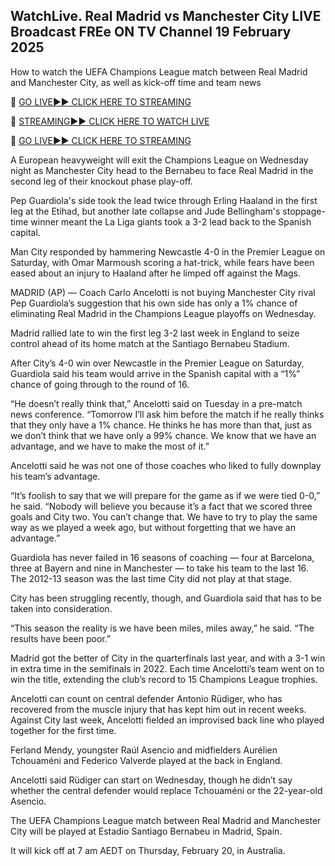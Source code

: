 ## WatchLive. Real Madrid vs Manchester City LIVE Broadcast FREe ON TV Channel 19 February 2025



How to watch the UEFA Champions League match between Real Madrid and Manchester City, as well as kick-off time and team news

🔴 [GO LIVE►► CLICK HERE TO STREAMING](https://ueefaa.blogspot.com/2025/02/uffeaa.html)

🔴 [STREAMING►► CLICK HERE TO WATCH LIVE](https://ueefaa.blogspot.com/2025/02/uffeaa.html)

🔴 [GO LIVE►► CLICK HERE TO STREAMING](https://ueefaa.blogspot.com/2025/02/uffeaa.html)



A European heavyweight will exit the Champions League on Wednesday night as Manchester City head to the Bernabeu to face Real Madrid in the second leg of their knockout phase play-off.

Pep Guardiola's side took the lead twice through Erling Haaland in the first leg at the Etihad, but another late collapse and Jude Bellingham's stoppage-time winner meant the La Liga giants took a 3-2 lead back to the Spanish capital.

Man City responded by hammering Newcastle 4-0 in the Premier League on Saturday, with Omar Marmoush scoring a hat-trick, while fears have been eased about an injury to Haaland after he limped off against the Mags.

MADRID (AP) — Coach Carlo Ancelotti is not buying Manchester City rival Pep Guardiola’s suggestion that his own side has only a 1% chance of eliminating Real Madrid in the Champions League playoffs on Wednesday.

Madrid rallied late to win the first leg 3-2 last week in England to seize control ahead of its home match at the Santiago Bernabeu Stadium.

After City’s 4-0 win over Newcastle in the Premier League on Saturday, Guardiola said his team would arrive in the Spanish capital with a “1%” chance of going through to the round of 16.

“He doesn’t really think that,” Ancelotti said on Tuesday in a pre-match news conference. “Tomorrow I’ll ask him before the match if he really thinks that they only have a 1% chance. He thinks he has more than that, just as we don’t think that we have only a 99% chance. We know that we have an advantage, and we have to make the most of it.”

Ancelotti said he was not one of those coaches who liked to fully downplay his team’s advantage.

“It’s foolish to say that we will prepare for the game as if we were tied 0-0,” he said. “Nobody will believe you because it’s a fact that we scored three goals and City two. You can’t change that. We have to try to play the same way as we played a week ago, but without forgetting that we have an advantage.”

Guardiola has never failed in 16 seasons of coaching — four at Barcelona, three at Bayern and nine in Manchester — to take his team to the last 16. The 2012-13 season was the last time City did not play at that stage.

City has been struggling recently, though, and Guardiola said that has to be taken into consideration.

“This season the reality is we have been miles, miles away,” he said. “The results have been poor.”

Madrid got the better of City in the quarterfinals last year, and with a 3-1 win in extra time in the semifinals in 2022. Each time Ancelotti’s team went on to win the title, extending the club’s record to 15 Champions League trophies.

Ancelotti can count on central defender Antonio Rüdiger, who has recovered from the muscle injury that has kept him out in recent weeks. Against City last week, Ancelotti fielded an improvised back line who played together for the first time.

Ferland Mendy, youngster Raúl Asencio and midfielders Aurélien Tchouaméni and Federico Valverde played at the back in England.

Ancelotti said Rüdiger can start on Wednesday, though he didn’t say whether the central defender would replace Tchouaméni or the 22-year-old Asencio.

The UEFA Champions League match between Real Madrid and Manchester City will be played at Estadio Santiago Bernabeu in Madrid, Spain.

It will kick off at 7 am AEDT on Thursday, February 20, in Australia.
